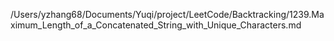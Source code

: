 /Users/yzhang68/Documents/Yuqi/project/LeetCode/Backtracking/1239.Maximum_Length_of_a_Concatenated_String_with_Unique_Characters.md